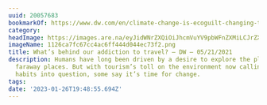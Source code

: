 ```yaml
---
uuid: 20057683
bookmarkOf: https://www.dw.com/en/climate-change-is-ecoguilt-changing-the-way-we-travel/a-57528407
category: 
headImage: https://images.are.na/eyJidWNrZXQiOiJhcmVuYV9pbWFnZXMiLCJrZXkiOiIyMDA1NzY4My9vcmlnaW5hbF8xMTI2Y2E3ZmM2N2NjNGFjNmZmNDQ0ZDA0NGVjNzNmMi5wbmciLCJlZGl0cyI6eyJyZXNpemUiOnsid2lkdGgiOjEyMDAsImhlaWdodCI6MTIwMCwiZml0IjoiaW5zaWRlIiwid2l0aG91dEVubGFyZ2VtZW50Ijp0cnVlfSwid2VicCI6eyJxdWFsaXR5Ijo5MH0sImpwZWciOnsicXVhbGl0eSI6OTB9LCJyb3RhdGUiOm51bGx9fQ==?bc=0
imageName: 1126ca7fc67cc4ac6ff444d044ec73f2.png
title: What’s behind our addiction to travel? – DW – 05/21/2021
description: Humans have long been driven by a desire to explore the planet and visit
  faraway places. But with tourism’s toll on the environment now calling our globetrotting
  habits into question, some say it’s time for change.
tags: 
date: '2023-01-26T19:48:55.694Z'
---
```

